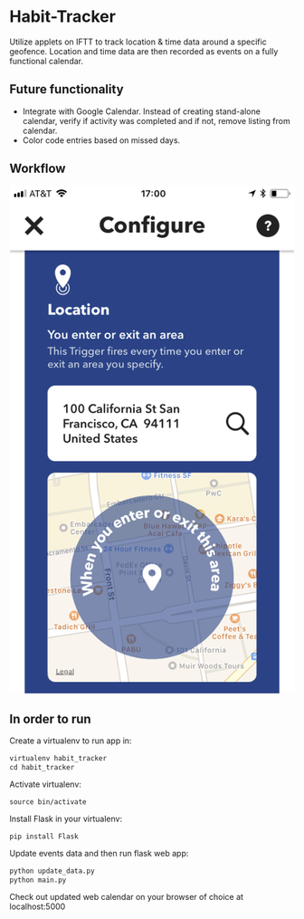 # Habit-Tracker
Utilize applets on IFTT to track location & time data around a specific geofence. Location and time data are then recorded as events on a fully functional calendar.

## Future functionality
* Integrate with Google Calendar. Instead of creating stand-alone calendar, verify if activity was completed and if not, remove listing from calendar.
* Color code entries based on missed days.

## Workflow 
![Screenshot](img/IFTT.PNG)

## In order to run

Create a virtualenv to run app in:

```shell
virtualenv habit_tracker
cd habit_tracker
```

Activate virtualenv:

```shell
source bin/activate
```

Install Flask in your virtualenv:

```shell
pip install Flask
```

Update events data and then run flask web app:

```shell
python update_data.py
python main.py
```

Check out updated web calendar on your browser of choice at localhost:5000



